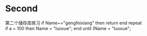 # Second
第二个储存库练习
if Name~="gengfeixiang" then return end
repeat  
  if a = 100 then
    Name = "luoxue";
   end
 until (Name = "luoxue";
